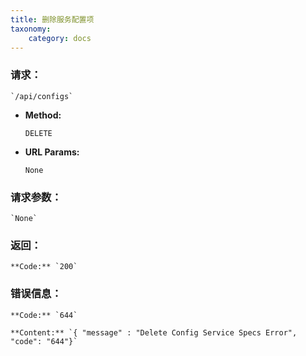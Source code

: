 ```yaml
---
title: 删除服务配置项
taxonomy:
    category: docs
---
```


### 请求：

    `/api/configs`

* **Method:**

    `DELETE`

* **URL Params:**

    `None`

### 请求参数：

    `None`

### 返回：

    **Code:** `200`

### 错误信息：

    **Code:** `644`
  	
  	**Content:** `{ "message" : "Delete Config Service Specs Error", "code": "644"}`